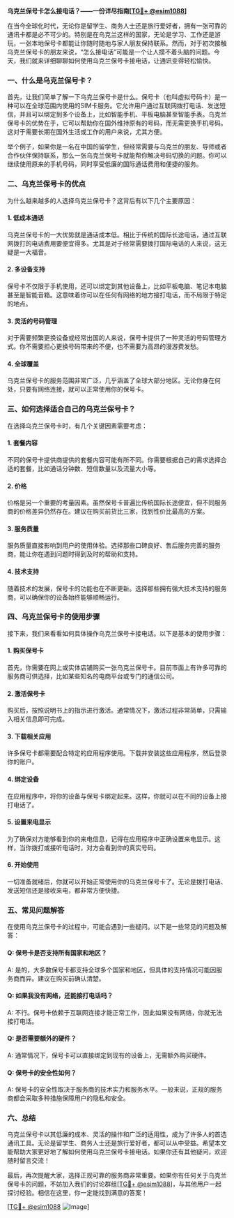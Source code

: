 **乌克兰保号卡怎么接电话？——一份详尽指南[[TG💪+ @esim1088](https://t.me/s/esim1088)]**

在当今全球化时代，无论你是留学生、商务人士还是旅行爱好者，拥有一张可靠的通讯卡都是必不可少的。特别是在乌克兰这样的国家，无论是学习、工作还是游玩，一张本地保号卡都能让你随时随地与家人朋友保持联系。然而，对于初次接触乌克兰保号卡的朋友来说，“怎么接电话”可能是一个让人摸不着头脑的问题。今天，我们就来详细聊聊如何使用乌克兰保号卡接电话，让通讯变得轻松愉快。

### 一、什么是乌克兰保号卡？

首先，让我们简单了解一下乌克兰保号卡是什么。保号卡（也叫虚拟号码卡）是一种可以在全球范围内使用的SIM卡服务。它允许用户通过互联网拨打电话、发送短信，并且可以绑定到多个设备上，比如智能手机、平板电脑甚至智能手表。乌克兰保号卡的优势在于，它可以帮助你在国外维持原有的号码，而无需更换手机号码。这对于需要长期在国外生活或工作的用户来说，尤其方便。

举个例子，如果你是一名在中国的留学生，但经常需要与乌克兰的朋友、导师或者合作伙伴保持联系，那么一张乌克兰保号卡就能帮你解决号码切换的问题。你可以继续使用原来的手机号码，同时享受低廉的国际通话费用和便捷的服务。

### 二、乌克兰保号卡的优点

为什么越来越多的人选择乌克兰保号卡？这背后有以下几个主要原因：

#### 1. **低成本通话**
乌克兰保号卡的一大优势就是通话成本低。相比于传统的国际长途电话，通过互联网拨打的电话费用要便宜得多。尤其是对于经常需要拨打国际电话的人来说，这无疑是一大福音。

#### 2. **多设备支持**
保号卡不仅限于手机使用，还可以绑定到其他设备上，比如平板电脑、笔记本电脑甚至是智能音箱。这意味着你可以在任何有网络的地方接打电话，而不局限于特定的地点。

#### 3. **灵活的号码管理**
对于需要频繁更换设备或经常出国的人来说，保号卡提供了一种灵活的号码管理方式。你不需要担心更换号码带来的不便，也不需要为高昂的漫游费发愁。

#### 4. **全球覆盖**
乌克兰保号卡的服务范围非常广泛，几乎涵盖了全球大部分地区。无论你身在何处，只要有网络连接，就可以正常使用你的保号卡。

### 三、如何选择适合自己的乌克兰保号卡？

在选择乌克兰保号卡时，有几个关键因素需要考虑：

#### 1. **套餐内容**
不同的保号卡提供商提供的套餐内容可能有所不同。你需要根据自己的需求选择合适的套餐，比如通话分钟数、短信数量以及流量大小等。

#### 2. **价格**
价格是另一个重要的考量因素。虽然保号卡普遍比传统国际长途便宜，但不同服务商的价格差异仍然存在。建议在购买前货比三家，找到性价比最高的方案。

#### 3. **服务质量**
服务质量直接影响到用户的使用体验。选择那些口碑良好、售后服务完善的服务商，能让你在遇到问题时得到及时的帮助和支持。

#### 4. **技术支持**
随着技术的发展，保号卡的功能也在不断更新。选择那些拥有强大技术支持的服务商，可以确保你的设备始终能够顺畅运行。

### 四、乌克兰保号卡的使用步骤

接下来，我们来看看如何具体操作乌克兰保号卡接电话。以下是基本的使用步骤：

#### 1. **购买保号卡**
首先，你需要在网上或实体店铺购买一张乌克兰保号卡。目前市面上有许多可靠的服务商可供选择，比如某些知名的电商平台或专门的通信公司。

#### 2. **激活保号卡**
购买后，按照说明书上的指示进行激活。通常情况下，激活过程非常简单，只需输入相关信息即可完成。

#### 3. **下载相关应用**
许多保号卡都需要配合特定的应用程序使用。下载并安装这些应用程序，然后登录你的账户。

#### 4. **绑定设备**
在应用程序中，将你的设备与保号卡绑定起来。这样，你就可以在不同的设备上接打电话了。

#### 5. **设置来电显示**
为了确保对方能够看到你的来电信息，记得在应用程序中正确设置来电显示。这样，当你拨打或接听电话时，对方会看到你的真实号码。

#### 6. **开始使用**
一切准备就绪后，你就可以开始正常使用你的乌克兰保号卡了。无论是拨打电话、发送短信还是接收来电，都非常方便快捷。

### 五、常见问题解答

在使用乌克兰保号卡的过程中，可能会遇到一些疑问。以下是一些常见的问题及解答：

#### Q: 保号卡是否支持所有国家和地区？
A: 是的，大多数保号卡都支持全球多个国家和地区，但具体的支持情况可能因服务商而异。建议在购买前确认清楚。

#### Q: 如果我没有网络，还能接打电话吗？
A: 不行。保号卡依赖于互联网连接才能正常工作，因此如果没有网络，你就无法接打电话。

#### Q: 是否需要额外的硬件？
A: 通常情况下，保号卡可以直接绑定到现有的设备上，无需额外购买硬件。

#### Q: 保号卡的安全性如何？
A: 保号卡的安全性取决于服务商的技术实力和服务水平。一般来说，正规的服务商都会采取多种措施保障用户的隐私和安全。

### 六、总结

乌克兰保号卡以其低廉的成本、灵活的操作和广泛的适用性，成为了许多人的首选通讯工具。无论是留学生、商务人士还是旅行爱好者，都可以从中受益。希望本文能帮助大家更好地了解如何使用乌克兰保号卡接电话。如果你还有其他疑问，欢迎随时留言交流！

最后，再次提醒大家，选择正规可靠的服务商非常重要。如果你有任何关于乌克兰保号卡的问题，不妨加入我们的讨论群组[[TG💪+ @esim1088](https://t.me/s/esim1088)]，与其他用户一起探讨经验。相信在这里，你一定能找到满意的答案！

[[TG💪+ @esim1088](https://t.me/s/esim1088) ![Image](https://i.postimg.cc/4NQfJmqS/Snipaste-2025-05-13-00-14-12.png)]